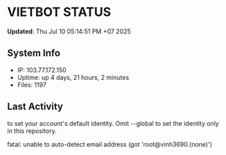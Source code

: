 # VIETBOT STATUS
**Updated**: Thu Jul 10 05:14:51 PM +07 2025

## System Info
- IP: 103.77.172.150
- Uptime: up 4 days, 21 hours, 2 minutes
- Files: 1197

## Last Activity

to set your account's default identity.
Omit --global to set the identity only in this repository.

fatal: unable to auto-detect email address (got 'root@vinh3690.(none)')

